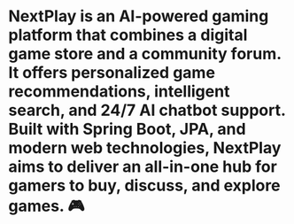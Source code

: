 # NextPlay is an AI-powered gaming platform that combines a digital game store and a community forum. It offers personalized game recommendations, intelligent search, and 24/7 AI chatbot support. Built with Spring Boot, JPA, and modern web technologies, NextPlay aims to deliver an all-in-one hub for gamers to buy, discuss, and explore games. 🎮
